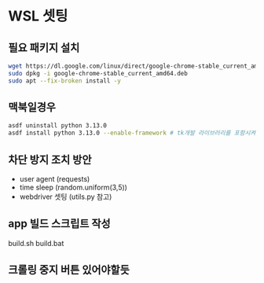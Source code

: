 # WSL 셋팅

## 필요 패키지 설치

```bash
wget https://dl.google.com/linux/direct/google-chrome-stable_current_amd64.deb
sudo dpkg -i google-chrome-stable_current_amd64.deb
sudo apt --fix-broken install -y
```

## 맥북일경우

```bash
asdf uninstall python 3.13.0
asdf install python 3.13.0 --enable-framework # tk개발 라이브러리를 포함시켜서 설치해야함
```

## 차단 방지 조치 방안

- user agent (requests)
- time sleep (random.uniform(3,5))
- webdriver 셋팅 (utils.py 참고)


## app 빌드 스크립트 작성
build.sh
build.bat

## 크롤링 중지 버튼 있어야할듯





